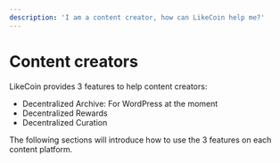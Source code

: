 ```yaml
---
description: 'I am a content creator, how can LikeCoin help me?'
---
```


# Content creators

LikeCoin provides 3 features to help content creators:

* Decentralized Archive: For WordPress at the moment
* Decentralized Rewards
* Decentralized Curation

The following sections will introduce how to use the 3 features on each content platform.

 



